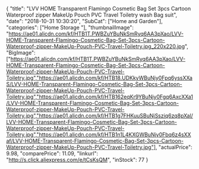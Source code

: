 {
	"title": "LVV HOME Transparent Flamingo Cosmetic Bag Set 3pcs Cartoon Waterproof zipper MakeUp Pouch PVC Travel Toiletry wash Bag suit",
	"date": "2018-10-31 10:30:20",
	"SubCat": ["Home and Garden"],
	"categories": ["Home Storage "],
	"thumbnailImage": "https://ae01.alicdn.com/kf/HTB1T.PWBZuYBuNkSmRyq6AA3pXao/LVV-HOME-Transparent-Flamingo-Cosmetic-Bag-Set-3pcs-Cartoon-Waterproof-zipper-MakeUp-Pouch-PVC-Travel-Toiletry.jpg_220x220.jpg",
	"BigImage": ["https://ae01.alicdn.com/kf/HTB1T.PWBZuYBuNkSmRyq6AA3pXao/LVV-HOME-Transparent-Flamingo-Cosmetic-Bag-Set-3pcs-Cartoon-Waterproof-zipper-MakeUp-Pouch-PVC-Travel-Toiletry.jpg","https://ae01.alicdn.com/kf/HTB18.UDKkyWBuNjy0Fpq6yssXXaS/LVV-HOME-Transparent-Flamingo-Cosmetic-Bag-Set-3pcs-Cartoon-Waterproof-zipper-MakeUp-Pouch-PVC-Travel-Toiletry.jpg","https://ae01.alicdn.com/kf/HTB162eqKr9YBuNjy0Fgq6AxcXXa1/LVV-HOME-Transparent-Flamingo-Cosmetic-Bag-Set-3pcs-Cartoon-Waterproof-zipper-MakeUp-Pouch-PVC-Travel-Toiletry.jpg","https://ae01.alicdn.com/kf/HTB1g7FHKuuSBuNjSsziq6zq8pXal/LVV-HOME-Transparent-Flamingo-Cosmetic-Bag-Set-3pcs-Cartoon-Waterproof-zipper-MakeUp-Pouch-PVC-Travel-Toiletry.jpg","https://ae01.alicdn.com/kf/HTB1n1L4KXGWBuNjy0Fbq6z4sXXaf/LVV-HOME-Transparent-Flamingo-Cosmetic-Bag-Set-3pcs-Cartoon-Waterproof-zipper-MakeUp-Pouch-PVC-Travel-Toiletry.jpg"],
	"actualPrice": 9.98,
	"comparePrice": 11.09,
	"linkurl": "http://s.click.aliexpress.com/e/tCsKsQM",
	"inStock": 77
}
